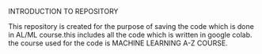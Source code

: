 INTRODUCTION TO REPOSITORY

This repository is created for the purpose of saving the code which is done in AL/ML course.this includes all the code which is written in google colab. the course used for the code is MACHINE LEARNING A-Z COURSE.
